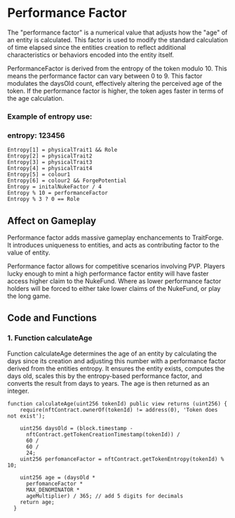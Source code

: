 # Performance Factor

The "performance factor" is a numerical value that adjusts how the "age" of an entity is calculated. This factor is used to modify the standard calculation of time elapsed since the entities creation to reflect additional characteristics or behaviors encoded into the entity itself.

PerformanceFactor is derived from the entropy of the token modulo 10. This means the performance factor can vary between 0 to 9.
This factor modulates the daysOld count, effectively altering the perceived age of the token. If the performance factor is higher, the token ages faster in terms of the age calculation.

### Example of entropy use:

### entropy: 123456
```
Entropy[1] = physicalTrait1 && Role
Entropy[2] = physicalTrait2
Entropy[3] = physicalTrait3
Entropy[4] = physicalTrait4
Entropy[5] = colour1
Entropy[6] = colour2 && ForgePotential
Entropy = initalNukeFactor / 4
Entropy % 10 = performanceFactor
Entropy % 3 ? 0 == Role
```
## Affect on Gameplay

Performance factor adds massive gameplay enchancements to TraitForge. It introduces uniqueness to entities, and acts as contributing factor to the value of entity.

Performance factor allows for competitive scenarios involving PVP. Players lucky enough to mint a high performance factor entity will have faster access higher claim to the NukeFund. Where as lower performance factor holders will be forced to either take lower claims of the NukeFund, or play the long game. 

## Code and Functions

### 1. Function calculateAge

Function calculateAge determines the age of an entity by calculating the days since its creation and adjusting this number with a performance factor derived from the entities entropy. It ensures the entity exists, computes the days old, scales this by the entropy-based performance factor, and converts the result from days to years. The age is then returned as an integer.

```
function calculateAge(uint256 tokenId) public view returns (uint256) {
    require(nftContract.ownerOf(tokenId) != address(0), 'Token does not exist');

    uint256 daysOld = (block.timestamp -
      nftContract.getTokenCreationTimestamp(tokenId)) /
      60 /
      60 /
      24;
    uint256 perfomanceFactor = nftContract.getTokenEntropy(tokenId) % 10;

    uint256 age = (daysOld *
      perfomanceFactor *
      MAX_DENOMINATOR *
      ageMultiplier) / 365; // add 5 digits for decimals
    return age;
  }
```
